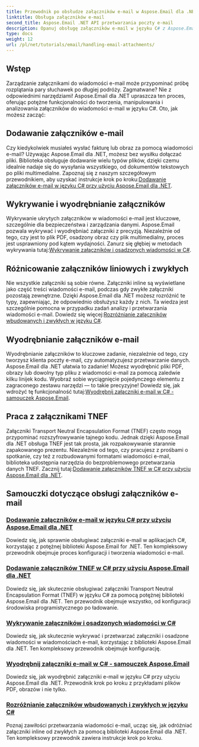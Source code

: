 ```yaml
---
title: Przewodnik po obsłudze załączników e-mail w Aspose.Email dla .NET
linktitle: Obsługa załączników e-mail
second_title: Aspose.Email .NET API przetwarzania poczty e-mail
description: Opanuj obsługę załączników e-mail w języku C# z Aspose.Email dla .NET. Poznaj dodawanie, wykrywanie, wyodrębnianie i rozróżnianie załączników dzięki przewodnikom krok po kroku.
type: docs
weight: 12
url: /pl/net/tutorials/email/handling-email-attachments/
---
```

## Wstęp

Zarządzanie załącznikami do wiadomości e-mail może przypominać próbę rozplątania pary słuchawek po długiej podróży. Zagmatwane? Nie z odpowiednimi narzędziami! Aspose.Email dla .NET upraszcza ten proces, oferując potężne funkcjonalności do tworzenia, manipulowania i analizowania załączników do wiadomości e-mail w języku C#. Oto, jak możesz zacząć:  

## Dodawanie załączników e-mail  

 Czy kiedykolwiek musiałeś wysłać fakturę lub obraz za pomocą wiadomości e-mail? Używając Aspose.Email dla .NET, możesz bez wysiłku dołączać pliki. Biblioteka obsługuje dodawanie wielu typów plików, dzięki czemu idealnie nadaje się do wysyłania wszystkiego, od dokumentów tekstowych po pliki multimedialne. Zapoznaj się z naszym szczegółowym przewodnikiem, aby uzyskać instrukcje krok po kroku:[Dodawanie załączników e-mail w języku C# przy użyciu Aspose.Email dla .NET](./add-email-attachments-in-csharp/).  

## Wykrywanie i wyodrębnianie załączników  

Wykrywanie ukrytych załączników w wiadomości e-mail jest kluczowe, szczególnie dla bezpieczeństwa i zarządzania danymi. Aspose.Email pozwala wykrywać i wyodrębniać załączniki z precyzją. Niezależnie od tego, czy jest to plik PDF, osadzony obraz czy plik multimedialny, proces jest usprawniony pod kątem wydajności. Zanurz się głębiej w metodach wykrywania tutaj:[Wykrywanie załączników i osadzonych wiadomości w C#](./detecting-attachment-and-embedded-message-in-csharp/).  

## Różnicowanie załączników liniowych i zwykłych  

 Nie wszystkie załączniki są sobie równe. Załączniki inline są wyświetlane jako część treści wiadomości e-mail, podczas gdy zwykłe załączniki pozostają zewnętrzne. Dzięki Aspose.Email dla .NET możesz rozróżnić te typy, zapewniając, że odpowiednio obsłużysz każdy z nich. Ta wiedza jest szczególnie pomocna w przypadku zadań analizy i przetwarzania wiadomości e-mail. Dowiedz się więcej:[Rozróżnianie załączników wbudowanych i zwykłych w języku C#](./distinguishing-inline-and-regular-attachments-in-csharp/).  

## Wyodrębnianie załączników e-mail  

Wyodrębnianie załączników to kluczowe zadanie, niezależnie od tego, czy tworzysz klienta poczty e-mail, czy automatyzujesz przetwarzanie danych. Aspose.Email dla .NET ułatwia to zadanie! Możesz wyodrębnić pliki PDF, obrazy lub dowolny typ pliku z wiadomości e-mail za pomocą zaledwie kilku linijek kodu. Wyobraź sobie wyciągnięcie pojedynczego elementu z zagraconego zestawu narzędzi — to takie precyzyjne! Dowiedz się, jak wdrożyć tę funkcjonalność tutaj:[Wyodrębnij załączniki e-mail w C# - samouczek Aspose.Email](./extract-email-attachments-in-csharp/).  

## Praca z załącznikami TNEF  

 Załączniki Transport Neutral Encapsulation Format (TNEF) często mogą przypominać rozszyfrowywanie tajnego kodu. Jednak dzięki Aspose.Email dla .NET obsługa TNEF jest tak prosta, jak rozpakowywanie starannie zapakowanego prezentu. Niezależnie od tego, czy pracujesz z prośbami o spotkanie, czy też z rozbudowanymi formatami wiadomości e-mail, biblioteka udostępnia narzędzia do bezproblemowego przetwarzania danych TNEF. Zacznij tutaj:[Dodawanie załączników TNEF w C# przy użyciu Aspose.Email dla .NET](./add-tnef-attachments-in-csharp/).  

## Samouczki dotyczące obsługi załączników e-mail
### [Dodawanie załączników e-mail w języku C# przy użyciu Aspose.Email dla .NET](./add-email-attachments-in-csharp/)
Dowiedz się, jak sprawnie obsługiwać załączniki e-mail w aplikacjach C#, korzystając z potężnej biblioteki Aspose.Email for .NET. Ten kompleksowy przewodnik obejmuje proces konfiguracji i tworzenia wiadomości e-mail.
### [Dodawanie załączników TNEF w C# przy użyciu Aspose.Email dla .NET](./add-tnef-attachments-in-csharp/)
Dowiedz się, jak skutecznie obsługiwać załączniki Transport Neutral Encapsulation Format (TNEF) w języku C# za pomocą potężnej biblioteki Aspose.Email dla .NET. Ten przewodnik obejmuje wszystko, od konfiguracji środowiska programistycznego po ładowanie.
### [Wykrywanie załączników i osadzonych wiadomości w C#](./detecting-attachment-and-embedded-message-in-csharp/)
Dowiedz się, jak skutecznie wykrywać i przetwarzać załączniki i osadzone wiadomości w wiadomościach e-mail, korzystając z biblioteki Aspose.Email dla .NET. Ten kompleksowy przewodnik obejmuje konfigurację.
### [Wyodrębnij załączniki e-mail w C# - samouczek Aspose.Email](./extract-email-attachments-in-csharp/)
Dowiedz się, jak wyodrębnić załączniki e-mail w języku C# przy użyciu Aspose.Email dla .NET. Przewodnik krok po kroku z przykładami plików PDF, obrazów i nie tylko.
### [Rozróżnianie załączników wbudowanych i zwykłych w języku C#](./distinguishing-inline-and-regular-attachments-in-csharp/)
Poznaj zawiłości przetwarzania wiadomości e-mail, ucząc się, jak odróżniać załączniki inline od zwykłych za pomocą biblioteki Aspose.Email dla .NET. Ten kompleksowy przewodnik zawiera instrukcje krok po kroku.
